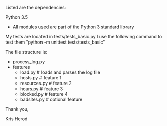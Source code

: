 
Listed are the dependencies:

Python 3.5
- All modules used are part of the Python 3 standard library

My tests are located in tests/tests_basic.py
I use the following command to test them "python -m unittest tests/tests_basic"

The file structure is:
- process_log.py
- features
  - load.py # loads and parses the log file
  - hosts.py # feature 1
  - resources.py # feature 2
  - hours.py # feature 3
  - blocked.py # feature 4
  - badsites.py # optional feature

Thank you,

Kris Herod

